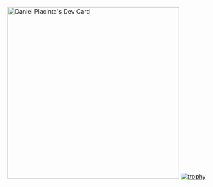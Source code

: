 <a href="https://app.daily.dev/akizor"><img src="https://api.daily.dev/devcards/41259a835be64aa4ada1a1b63b0f38b6.png?r=w0h" width="400" alt="Daniel Placinta's Dev Card"/></a>
[![trophy](https://github-profile-trophy.vercel.app/?username=akizor)](https://github.com/akizor/akizor)
